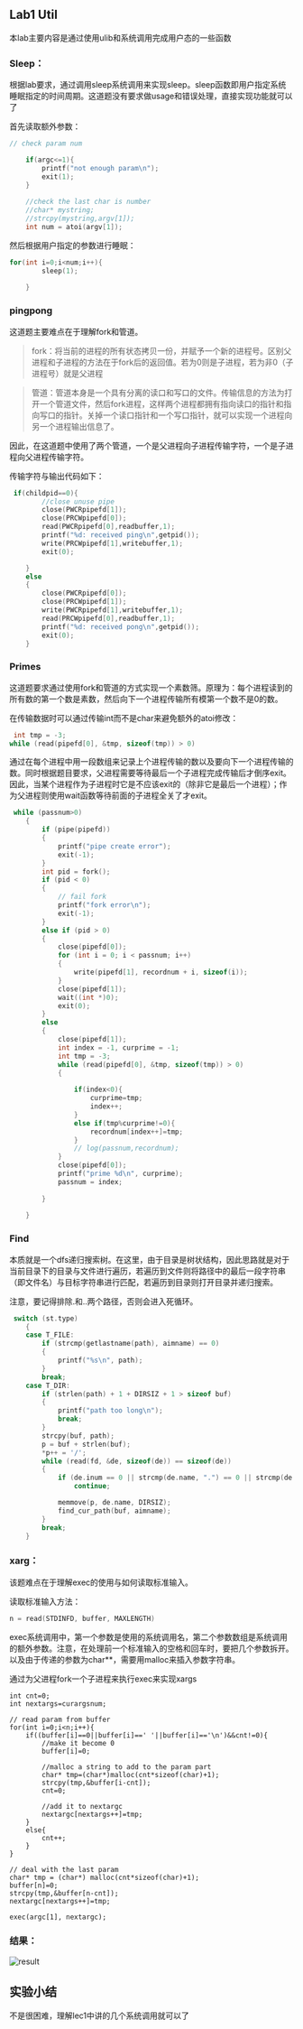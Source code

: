 ## Lab1 Util

本lab主要内容是通过使用ulib和系统调用完成用户态的一些函数



### Sleep：

根据lab要求，通过调用sleep系统调用来实现sleep。sleep函数即用户指定系统睡眠指定的时间周期。这道题没有要求做usage和错误处理，直接实现功能就可以了

首先读取额外参数：

```C
// check param num

    if(argc<=1){ 
        printf("not enough param\n");
        exit(1);
    }
    
    //check the last char is number
    //char* mystring;
    //strcpy(mystring,argv[1]);
    int num = atoi(argv[1]);
```

然后根据用户指定的参数进行睡眠：

```C
for(int i=0;i<num;i++){
        sleep(1);
        
    }
```



### pingpong

这道题主要难点在于理解fork和管道。

> fork：将当前的进程的所有状态拷贝一份，并赋予一个新的进程号。区别父进程和子进程的方法在于fork后的返回值。若为0则是子进程，若为非0（子进程号）就是父进程

> 管道：管道本身是一个具有分离的读口和写口的文件。传输信息的方法为打开一个管道文件，然后fork进程，这样两个进程都拥有指向读口的指针和指向写口的指针。关掉一个读口指针和一个写口指针，就可以实现一个进程向另一个进程输出信息了。

因此，在这道题中使用了两个管道，一个是父进程向子进程传输字符，一个是子进程向父进程传输字符。

传输字符与输出代码如下：

```c
 if(childpid==0){
        //close unuse pipe
        close(PWCRpipefd[1]);
        close(PRCWpipefd[0]);
        read(PWCRpipefd[0],readbuffer,1);
        printf("%d: received ping\n",getpid());
        write(PRCWpipefd[1],writebuffer,1);
        exit(0);

    }
    else
    {
        close(PWCRpipefd[0]);
        close(PRCWpipefd[1]);
        write(PWCRpipefd[1],writebuffer,1);
        read(PRCWpipefd[0],readbuffer,1);
        printf("%d: received pong\n",getpid());
        exit(0);
    }
```

### Primes

这道题要求通过使用fork和管道的方式实现一个素数筛。原理为：每个进程读到的所有数的第一个数是素数，然后向下一个进程传输所有模第一个数不是0的数。

在传输数据时可以通过传输int而不是char来避免额外的atoi修改：

```c
 int tmp = -3;
while (read(pipefd[0], &tmp, sizeof(tmp)) > 0)
```

通过在每个进程中用一段数组来记录上个进程传输的数以及要向下一个进程传输的数。同时根据题目要求，父进程需要等待最后一个子进程完成传输后才倒序exit。因此，当某个进程作为子进程时它是不应该exit的（除非它是最后一个进程）；作为父进程则使用wait函数等待前面的子进程全关了才exit。

```c
 while (passnum>0)
    {
        if (pipe(pipefd))
        {
            printf("pipe create error");
            exit(-1);
        }
        int pid = fork();
        if (pid < 0)
        {
            // fail fork
            printf("fork error\n");
            exit(-1);
        }
        else if (pid > 0)
        {
            close(pipefd[0]);
            for (int i = 0; i < passnum; i++)
            {
                write(pipefd[1], recordnum + i, sizeof(i));
            }
            close(pipefd[1]);
            wait((int *)0);
            exit(0);
        }
        else
        {
            close(pipefd[1]);
            int index = -1, curprime = -1;
            int tmp = -3;
            while (read(pipefd[0], &tmp, sizeof(tmp)) > 0)
            {
                
                if(index<0){
                    curprime=tmp;
                    index++;
                }
                else if(tmp%curprime!=0){
                    recordnum[index++]=tmp;
                }
                // log(passnum,recordnum);
            }
            close(pipefd[0]);
            printf("prime %d\n", curprime);
            passnum = index;
            
        }
        
    }
```

### Find

本质就是一个dfs递归搜索树。在这里，由于目录是树状结构，因此思路就是对于当前目录下的目录与文件进行遍历，若遍历到文件则将路径中的最后一段字符串（即文件名）与目标字符串进行匹配，若遍历到目录则打开目录并递归搜索。

注意，要记得排除.和..两个路径，否则会进入死循环。

```c
 switch (st.type)
    {
    case T_FILE:
        if (strcmp(getlastname(path), aimname) == 0)
        {
            printf("%s\n", path);
        }
        break;
    case T_DIR:
        if (strlen(path) + 1 + DIRSIZ + 1 > sizeof buf)
        {
            printf("path too long\n");
            break;
        }
        strcpy(buf, path);
        p = buf + strlen(buf);
        *p++ = '/';
        while (read(fd, &de, sizeof(de)) == sizeof(de))
        {
            if (de.inum == 0 || strcmp(de.name, ".") == 0 || strcmp(de.name, "..")==0)
                continue;

            memmove(p, de.name, DIRSIZ);
            find_cur_path(buf, aimname);
        }
        break;
    }
```

### xarg：

该题难点在于理解exec的使用与如何读取标准输入。

读取标准输入方法：
```c
n = read(STDINFD, buffer, MAXLENGTH)
```

exec系统调用中，第一个参数是使用的系统调用名，第二个参数数组是系统调用的额外参数。注意，在处理前一个标准输入的空格和回车时，要把几个参数拆开。以及由于传递的参数为char**，需要用malloc来插入参数字符串。

通过为父进程fork一个子进程来执行exec来实现xargs

```
int cnt=0;
int nextargs=curargsnum;

// read param from buffer
for(int i=0;i<n;i++){
    if((buffer[i]==0||buffer[i]==' '||buffer[i]=='\n')&&cnt!=0){
        //make it become 0
        buffer[i]=0;

        //malloc a string to add to the param part
        char* tmp=(char*)malloc(cnt*sizeof(char)+1);
        strcpy(tmp,&buffer[i-cnt]);
        cnt=0;

        //add it to nextargc
        nextargc[nextargs++]=tmp;
    }
    else{
        cnt++;
    }
}

// deal with the last param
char* tmp = (char*) malloc(cnt*sizeof(char)+1);
buffer[n]=0;
strcpy(tmp,&buffer[n-cnt]);
nextargc[nextargs++]=tmp;

exec(argc[1], nextargc);

```



### 结果：

![result](./img/lab1/lab1-1.png)

## 实验小结

不是很困难，理解lec1中讲的几个系统调用就可以了
